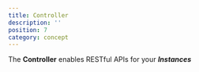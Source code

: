 ```yaml
---
title: Controller
description: ''
position: 7
category: concept
---
```


The **Controller** enables RESTful APIs for your ***Instances***
